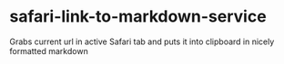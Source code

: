 # safari-link-to-markdown-service
Grabs current url in active Safari tab and puts it into clipboard in nicely formatted markdown

